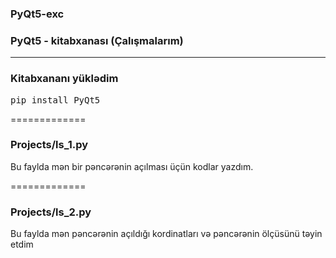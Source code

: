 
### PyQt5-exc
### PyQt5 - kitabxanası (Çalışmalarım)

---
### Kitabxananı yüklədim 
<pre>
pip install PyQt5
</pre>

============= 
### Projects/ls_1.py
<p>
Bu faylda mən bir pəncərənin açılması üçün kodlar yazdım.
</p>

============= 
### Projects/ls_2.py
<p>
Bu faylda mən pəncərənin açıldığı kordinatları və pəncərənin ölçüsünü təyin etdim
</p>